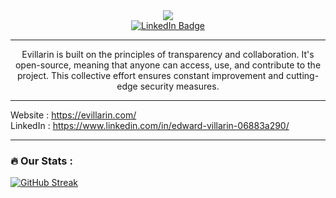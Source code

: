 <div id="header" align="center">
  <img src="https://evillarin.com/uploads/monthly_2023_09/msapplication-square70x70logo.png"/>
<div id="badges">
  <a href="https://www.linkedin.com/in/edward-villarin-06883a290/">
    <img src="https://img.shields.io/badge/LinkedIn-blue?style=for-the-badge&logo=linkedin&logoColor=white" alt="LinkedIn Badge"/>
  </a>
</div>
<img src="https://komarev.com/ghpvc/?username=ZedUnderson&style=flat-square&color=blue" alt=""/>
<hr>
Evillarin is built on the principles of transparency and collaboration. It's open-source, meaning that anyone can access, use, and contribute to the project. This collective effort ensures constant improvement and cutting-edge security measures.
</div>
<hr>

Website : https://evillarin.com/ <br>
LinkedIn : https://www.linkedin.com/in/edward-villarin-06883a290/

---

### :fire: Our Stats :
[![GitHub Streak](https://streak-stats.demolab.com?user=ZedUnderson&theme=dark&hide_border=true&mode=weekly)](https://git.io/streak-stats)
